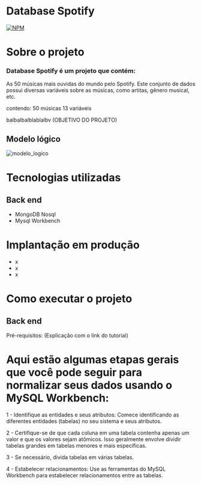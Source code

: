 # Database Spotify 
[![NPM](https://img.shields.io/npm/l/react)](https://github.com/Vnvinih/Database-Spotify/blob/main/LICENSE)

# Sobre o projeto

### Database Spotify é um projeto que contém:

As 50 músicas mais ouvidas do mundo pelo Spotify. Este conjunto de dados possui diversas variáveis ​​sobre as músicas, como artitas, gênero musical, etc.

contendo:
50 músicas
13 variáveis

balbalbalblablalbv (OBJETIVO DO PROJETO)

## Modelo lógico
![modelo_logico](https://github.com/Vnvinih/Database-Spotify/assets/168032222/ce9c8472-1dfe-41b7-8b96-38fe7e8c72cb)


# Tecnologias utilizadas
## Back end
- MongoDB Nosql
- Mysql Workbench
  

# Implantação em produção
- x
- x
- x

# Como executar o projeto
## Back end
Pré-requisitos:
(Explicação com o link do tutorial)

# Aqui estão algumas etapas gerais que você pode seguir para normalizar seus dados usando o MySQL Workbench:

1 - Identifique as entidades e seus atributos: Comece identificando as diferentes entidades (tabelas) no seu sistema e seus atributos. 

2 - Certifique-se de que cada coluna em uma tabela contenha apenas um valor e que os valores sejam atômicos. Isso geralmente envolve dividir tabelas grandes em tabelas menores e mais específicas.

3 - Se necessário, divida tabelas em várias tabelas.

4 - Estabelecer relacionamentos: Use as ferramentas do MySQL Workbench para estabelecer relacionamentos entre as tabelas.
